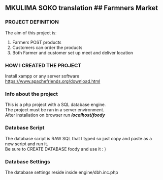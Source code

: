 ## MKULIMA SOKO **translation** ## Farmners Market

### PROJECT DEFINITION

The aim of this project is:<br>

<ol>
  <li>Farmers POST products</li>
  <li>Customers can order the products</li>
  <li>Both Farmer and customer set up meet and deliver location</li>
</ol>

### HOW I CREATED THE PROJECT

Install xampp or any server software <br>
https://www.apachefriends.org/download.html<br>

### Info about the project

This is a php project with a SQL database engine.<br>
The project must be ran in a server environment.<br>
After installation on browser run **_localhost/foody_**

### Database Script

The database script is RAW SQL that I typed so just copy and paste as a new script and run it.<br>
Be sure to CREATE DATABASE foody and use it : )<br>

### Database Settings

The database settings reside inside engine/dbh.inc.php<br>
